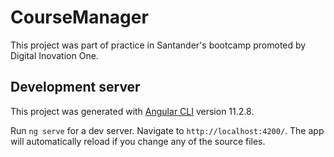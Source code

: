 # CourseManager

This project was part of practice in Santander's bootcamp promoted by Digital Inovation One.

## Development server

This project was generated with [Angular CLI](https://github.com/angular/angular-cli) version 11.2.8.

Run `ng serve` for a dev server. Navigate to `http://localhost:4200/`. The app will automatically reload if you change any of the source files.
